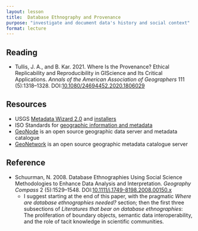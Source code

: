 ```yaml
---
layout: lesson
title:  Database Ethnography and Provenance
purpose: "investigate and document data's history and social context"
format: lecture
---
```


## Reading

- Tullis, J. A., and B. Kar. 2021. Where Is the Provenance? Ethical Replicability and Reproducibility in GIScience and Its Critical Applications. *Annals of the American Association of Geographers* 111 (5):1318–1328. DOI:[10.1080/24694452.2020.1806029](https://doi.org/10.1080/24694452.2020.1806029)

## Resources

- USGS [Metadata Wizard 2.0](https://www.usgs.gov/software/metadata-wizard-20) and [installers](https://github.com/usgs/fort-pymdwizard/releases)
- ISO Standards for [geographic information and metadata](https://www.iso.org/committee/54904/x/catalogue/p/1/u/0/w/0/d/0)
- [GeoNode](https://geonode.org/) is an open source geographic data server and metadata catalogue
- [GeoNetwork](https://geonetwork-opensource.org/) is an open source geographic metadata catalogue server

## Reference

- Schuurman, N. 2008. Database Ethnographies Using Social Science Methodologies to Enhance Data Analysis and Interpretation. *Geography Compass* 2 (5):1529–1548. DOI:[10.1111/j.1749-8198.2008.00150.x](http://dx.doi.org/10.1111/j.1749-8198.2008.00150.x)
   - I suggest starting at the end of this paper, with the pragmatic *Where are database ethnographies needed?* section; then the first three subsections of *Literatures that bear on database ethnographies*: The proliferation of boundary objects, semantic data interoperability, and the role of tacit knowledge in scientific communities.
